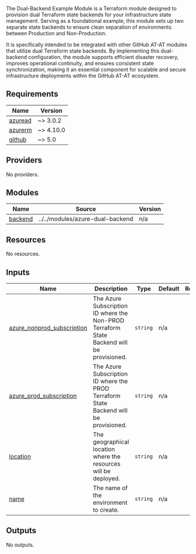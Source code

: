 The Dual-Backend Example Module is a Terraform module designed to provision dual Terraform state backends for your infrastructure state management. Serving as a foundational example, this module sets up two separate state backends to ensure clean separation of environments between Production and Non-Production. 

It is specifically intended to be integrated with other GitHub AT-AT modules that utilize dual Terraform state backends. By implementing this dual-backend configuration, the module supports efficient disaster recovery, improves operational continuity, and ensures consistent state synchronization, making it an essential component for scalable and secure infrastructure deployments within the GitHub AT-AT ecosystem.

<!-- BEGIN_TF_DOCS -->
## Requirements

| Name | Version |
|------|---------|
| <a name="requirement_azuread"></a> [azuread](#requirement\_azuread) | ~> 3.0.2 |
| <a name="requirement_azurerm"></a> [azurerm](#requirement\_azurerm) | ~> 4.10.0 |
| <a name="requirement_github"></a> [github](#requirement\_github) | ~> 5.0 |

## Providers

No providers.

## Modules

| Name | Source | Version |
|------|--------|---------|
| <a name="module_backend"></a> [backend](#module\_backend) | ../../modules/azure-dual-backend | n/a |

## Resources

No resources.

## Inputs

| Name | Description | Type | Default | Required |
|------|-------------|------|---------|:--------:|
| <a name="input_azure_nonprod_subscription"></a> [azure\_nonprod\_subscription](#input\_azure\_nonprod\_subscription) | The Azure Subscription ID where the Non-PROD Terraform State Backend will be provisioned. | `string` | n/a | yes |
| <a name="input_azure_prod_subscription"></a> [azure\_prod\_subscription](#input\_azure\_prod\_subscription) | The Azure Subscription ID where the PROD Terraform State Backend will be provisioned. | `string` | n/a | yes |
| <a name="input_location"></a> [location](#input\_location) | The geographical location where the resources will be deployed. | `string` | n/a | yes |
| <a name="input_name"></a> [name](#input\_name) | The name of the environment to create. | `string` | n/a | yes |

## Outputs

No outputs.
<!-- END_TF_DOCS -->